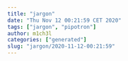 ```yaml
---
title: "jargon"
date: "Thu Nov 12 00:21:59 CET 2020"
tags: ["jargon", "pipotron"]
author: m1ch3l
categories: ["generated"]
slug: "jargon/2020-11-12-00:21:59"
---
```



